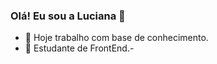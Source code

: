 ### Olá! Eu sou a Luciana 👋

- 🔭 Hoje trabalho com base de conhecimento.
- 🌱 Estudante de FrontEnd.- 
